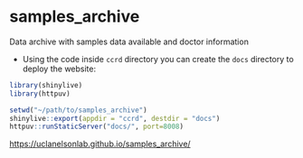 # samples_archive
Data archive with samples data available and doctor information

- Using the code inside `ccrd` directory you can create the `docs` directory to deploy the website:
```R
library(shinylive)
library(httpuv)

setwd("~/path/to/samples_archive")
shinylive::export(appdir = "ccrd", destdir = "docs")
httpuv::runStaticServer("docs/", port=8008)
```


https://uclanelsonlab.github.io/samples_archive/
